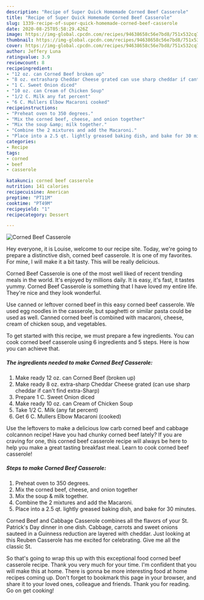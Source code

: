 ```yaml
---
description: "Recipe of Super Quick Homemade Corned Beef Casserole"
title: "Recipe of Super Quick Homemade Corned Beef Casserole"
slug: 1339-recipe-of-super-quick-homemade-corned-beef-casserole
date: 2020-08-25T05:58:29.426Z
image: https://img-global.cpcdn.com/recipes/94638658c56e7bd8/751x532cq70/corned-beef-casserole-recipe-main-photo.jpg
thumbnail: https://img-global.cpcdn.com/recipes/94638658c56e7bd8/751x532cq70/corned-beef-casserole-recipe-main-photo.jpg
cover: https://img-global.cpcdn.com/recipes/94638658c56e7bd8/751x532cq70/corned-beef-casserole-recipe-main-photo.jpg
author: Jeffery Luna
ratingvalue: 3.9
reviewcount: 8
recipeingredient:
- "12 oz. can Corned Beef broken up"
- "8 oz. extrasharp Cheddar Cheese grated can use sharp cheddar if cant find extraSharp"
- "1 C. Sweet Onion diced"
- "10 oz. can Cream of Chicken Soup"
- "1/2 C. Milk any fat percent"
- "6 C. Mullers Elbow Macaroni cooked"
recipeinstructions:
- "Preheat oven to 350 degrees."
- "Mix the corned beef, cheese, and onion together"
- "Mix the soup &amp; milk together."
- "Combine the 2 mixtures and add the Macaroni."
- "Place into a 2.5 qt. lightly greased baking dish, and bake for 30 minutes."
categories:
- Recipe
tags:
- corned
- beef
- casserole

katakunci: corned beef casserole 
nutrition: 141 calories
recipecuisine: American
preptime: "PT11M"
cooktime: "PT49M"
recipeyield: "1"
recipecategory: Dessert

---
```



![Corned Beef Casserole](https://img-global.cpcdn.com/recipes/94638658c56e7bd8/751x532cq70/corned-beef-casserole-recipe-main-photo.jpg)

Hey everyone, it is Louise, welcome to our recipe site. Today, we're going to prepare a distinctive dish, corned beef casserole. It is one of my favorites. For mine, I will make it a bit tasty. This will be really delicious.

Corned Beef Casserole is one of the most well liked of recent trending meals in the world. It's enjoyed by millions daily. It is easy, it's fast, it tastes yummy. Corned Beef Casserole is something that I have loved my entire life. They're nice and they look wonderful.

Use canned or leftover corned beef in this easy corned beef casserole. We used egg noodles in the casserole, but spaghetti or similar pasta could be used as well. Canned corned beef is combined with macaroni, cheese, cream of chicken soup, and vegetables.


To get started with this recipe, we must prepare a few ingredients. You can cook corned beef casserole using 6 ingredients and 5 steps. Here is how you can achieve that.

<!--inarticleads1-->

##### The ingredients needed to make Corned Beef Casserole:

1. Make ready 12 oz. can Corned Beef (broken up)
1. Make ready 8 oz. extra-sharp Cheddar Cheese grated (can use sharp cheddar if can&#39;t find extra-Sharp)
1. Prepare 1 C. Sweet Onion diced
1. Make ready 10 oz. can Cream of Chicken Soup
1. Take 1/2 C. Milk (any fat percent)
1. Get 6 C. Mullers Elbow Macaroni (cooked)


Use the leftovers to make a delicious low carb corned beef and cabbage colcannon recipe! Have you had chunky corned beef lately? If you are craving for one, this corned beef casserole recipe will always be here to help you make a great tasting breakfast meal. Learn to cook corned beef casserole! 

<!--inarticleads2-->

##### Steps to make Corned Beef Casserole:

1. Preheat oven to 350 degrees.
1. Mix the corned beef, cheese, and onion together
1. Mix the soup &amp; milk together.
1. Combine the 2 mixtures and add the Macaroni.
1. Place into a 2.5 qt. lightly greased baking dish, and bake for 30 minutes.


Corned Beef and Cabbage Casserole combines all the flavors of your St. Patrick&#39;s Day dinner in one dish. Cabbage, carrots and sweet onions sauteed in a Guinness reduction are layered with cheddar. Just looking at this Reuben Casserole has me excited for celebrating. Give me all the classic St. 

So that's going to wrap this up with this exceptional food corned beef casserole recipe. Thank you very much for your time. I'm confident that you will make this at home. There is gonna be more interesting food at home recipes coming up. Don't forget to bookmark this page in your browser, and share it to your loved ones, colleague and friends. Thank you for reading. Go on get cooking!
